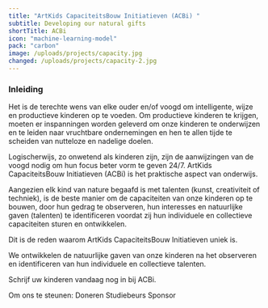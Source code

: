 ```yaml
---
title: "ArtKids CapaciteitsBouw Initiatieven (ACBi) "
subtitle: Developing our natural gifts
shortTitle: ACBi
icon: "machine-learning-model"
pack: "carbon"
image: /uploads/projects/capacity.jpg
changed: /uploads/projects/capacity-2.jpg
---
```

### Inleiding

Het is de terechte wens van elke ouder en/of voogd om intelligente, wijze en productieve kinderen op te voeden. Om productieve kinderen te krijgen, moeten er inspanningen worden geleverd om onze kinderen te onderwijzen en te leiden naar vruchtbare ondernemingen en hen te allen tijde te scheiden van nutteloze en nadelige doelen.

Logischerwijs, zo onwetend als kinderen zijn, zijn de aanwijzingen van de voogd nodig om hun focus beter vorm te geven 24/7. ArtKids CapaciteitsBouw Initiatieven (ACBi) is het praktische aspect van onderwijs.

Aangezien elk kind van nature begaafd is met talenten (kunst, creativiteit of techniek), is de beste manier om de capaciteiten van onze kinderen op te bouwen, door hun gedrag te observeren, hun interesses en natuurlijke gaven (talenten) te identificeren voordat zij hun individuele en collectieve capaciteiten sturen en ontwikkelen.

Dit is de reden waarom ArtKids CapaciteitsBouw Initiatieven uniek is.

We ontwikkelen de natuurlijke gaven van onze kinderen na het observeren en identificeren van hun individuele en collectieve talenten.

Schrijf uw kinderen vandaag nog in bij ACBi.

Om ons te steunen:
Doneren
Studiebeurs
Sponsor